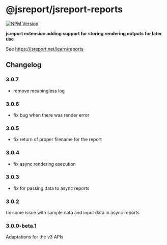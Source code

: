 # @jsreport/jsreport-reports
[![NPM Version](http://img.shields.io/npm/v/@jsreport/jsreport-reports.svg?style=flat-square)](https://npmjs.com/package/@jsreport/jsreport-reports)

**jsreport extension adding support for storing rendering outputs for later use**

See https://jsreport.net/learn/reports

## Changelog

### 3.0.7

- remove meaningless log

### 3.0.6

- fix bug when there was render error

### 3.0.5

- fix return of proper filename for the report

### 3.0.4

- fix async rendering execution

### 3.0.3

- fix for passing data to async reports

### 3.0.2

fix some issue with sample data and input data in async reports

### 3.0.0-beta.1

Adaptations for the v3 APIs
